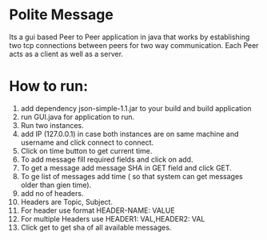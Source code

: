 # Polite Message
Its a gui based Peer to Peer application in java that works by establishing two tcp connections between peers for two way communication.
Each Peer acts as a client as well as a server. 
# How to run:
1. add dependency json-simple-1.1.jar to your build and build application
2. run GUI.java for application to run.
3. Run two instances.
4. add IP (127.0.0.1) in case both instances are on same machine and username and click connect to connect.
5. Click on time button to get current time.
6. To add message fill required fields and click on add.
7. To get a message add message SHA in GET field and click GET.
8. To ge list of messages add time ( so that system can get messages older than gien time).
9. add no of headers.
10. Headers are Topic, Subject.
11. For header use format HEADER-NAME: VALUE
12. For multiple Headers use HEADER1: VAL,HEADER2: VAL
13. Click get to get sha of all available messages.